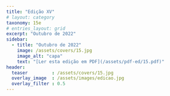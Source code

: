 ```yaml
---
title: "Edição XV"
# layout: category
taxonomy: 15e
# entries_layout: grid
excerpt: "Outubro de 2022"
sidebar:
  - title: "Outubro de 2022"
    image: /assets/covers/15.jpg
    image_alt: "capa"
    text: "[Ler esta edição em PDF](/assets/pdf-ed/15.pdf)"
header:
  teaser         : /assets/covers/15.jpg
  overlay_image  : /assets/images/edicao.jpg
  overlay_filter : 0.5
---
```

